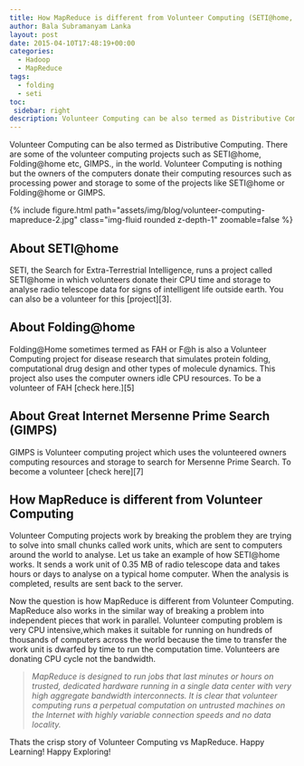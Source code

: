 ```yaml
---
title: How MapReduce is different from Volunteer Computing (SETI@home, Folding@home, GIMPS)?
author: Bala Subramanyam Lanka
layout: post
date: 2015-04-10T17:48:19+00:00
categories:
  - Hadoop
  - MapReduce
tags:
  - folding
  - seti
toc:
 sidebar: right
description: Volunteer Computing can be also termed as Distributive Computing. There are some of the volunteer computing projects such as SETI@home, Folding@home etc, GIMPS., in the world.
---
```

Volunteer Computing can be also termed as Distributive Computing. There are some of the volunteer computing projects such as SETI@home, Folding@home etc, GIMPS., in the world. Volunteer Computing is nothing but the owners of the computers donate their computing resources such as processing power and storage to some of the projects like SETI@home or Folding@home or GIMPS.

{% include figure.html path="assets/img/blog/volunteer-computing-mapreduce-2.jpg" class="img-fluid rounded z-depth-1" zoomable=false %}

## About SETI@home

SETI, the Search for Extra-Terrestrial Intelligence, runs a project called SETI@home in which volunteers donate their CPU time and storage to analyse radio telescope data for signs of intelligent life outside earth. You can also be a volunteer for this [project][3].

## About Folding@home

Folding@Home sometimes termed as FAH or F@h is also a Volunteer Computing project for disease research that simulates protein folding, computational drug design and other types of molecule dynamics. This project also uses the computer owners idle CPU resources. To be a volunteer of FAH [check here.][5]

## About Great Internet Mersenne Prime Search (GIMPS)

GIMPS is Volunteer computing project which uses the volunteered owners computing resources and storage to search for Mersenne Prime Search. To become a volunteer [check here][7]

## How MapReduce is different from Volunteer Computing

Volunteer Computing projects work by breaking the problem they are trying to solve into small chunks called work units, which are sent to computers around the world to analyse. Let us take an example of how SETI@home works. It sends a work unit of 0.35 MB of radio telescope data and takes hours or days to analyse on a typical home computer. When the analysis is completed, results are sent back to the server.

Now the question is how MapReduce is different from Volunteer Computing. MapReduce also works in the similar way of breaking a problem into independent pieces that work in parallel. Volunteer computing problem is very CPU intensive,which makes it suitable for running on hundreds of thousands of computers across the world because the time to transfer the work unit is dwarfed by time to run the computation time.  Volunteers are donating CPU cycle not the bandwidth.

> _MapReduce is designed to run jobs that last minutes or hours on trusted, dedicated hardware running in a single data center with very high aggregate bandwidth interconnects. It is clear that volunteer computing runs a perpetual computation on untrusted machines on the Internet with highly variable connection speeds and no data locality._

Thats the crisp story of Volunteer Computing vs MapReduce. Happy Learning! Happy Exploring!